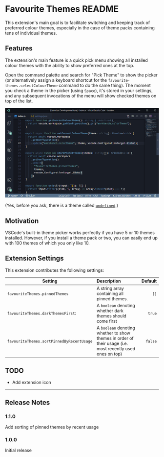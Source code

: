 # Favourite Themes README

This extension's main goal is to facilitate switching and keeping track of preferred colour themes, especially in the case of theme packs containing tens of individual themes.

## Features

The extension's main feature is a quick pick menu showing all installed colour themes with the ability to show preferred ones at the top.

Open the command palette and search for "Pick Theme" to show the picker (or alternatively assign a keyboard shortcut for the `favourite-themes.selectColourTheme` command to do the same thing). The moment you check a theme in the picker (using `Space`), it's stored in your settings, and any subsequent invocations of the menu will show checked themes on top of the list.

![Favourite Themes](images/favourite-themes.gif)

(Yes, before you ask, there is a theme called [`undefined`](https://marketplace.visualstudio.com/items?itemName=christianhg.undefined).)

<!-- ## Requirements -->

## Motivation

VSCode's built-in theme picker works perfectly if you have 5 or 10 themes installed. However, if you install a theme pack or two, you can easily end up with 100 themes of which you only like 10.

## Extension Settings

This extension contributes the following settings:

| Setting                                   | Description                                                                                               | Default |
| ----------------------------------------- | :-------------------------------------------------------------------------------------------------------- | ------: |
| `favouriteThemes.pinnedThemes`            | A string array containing all pinned themes.                                                              |    `[]` |
| `favouriteThemes.darkThemesFirst`:        | A `boolean` denoting whether dark themes should come first                                                |  `true` |
| `favouriteThemes.sortPinnedByRecentUsage` | A `boolean` denoting whether to show themes in order of their usage (i.e. most recently used ones on top) | `false` |

<!-- ## Known Issues -->

## TODO

- Add extension icon

---

## Release Notes


### 1.1.0

Add sorting of pinned themes by recent usage

### 1.0.0

Initial release
